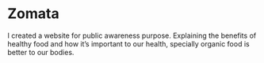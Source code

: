 # Zomata
I created a website for public awareness purpose. Explaining the benefits of healthy food and how it’s important to our health, specially organic food is better to our bodies.  
